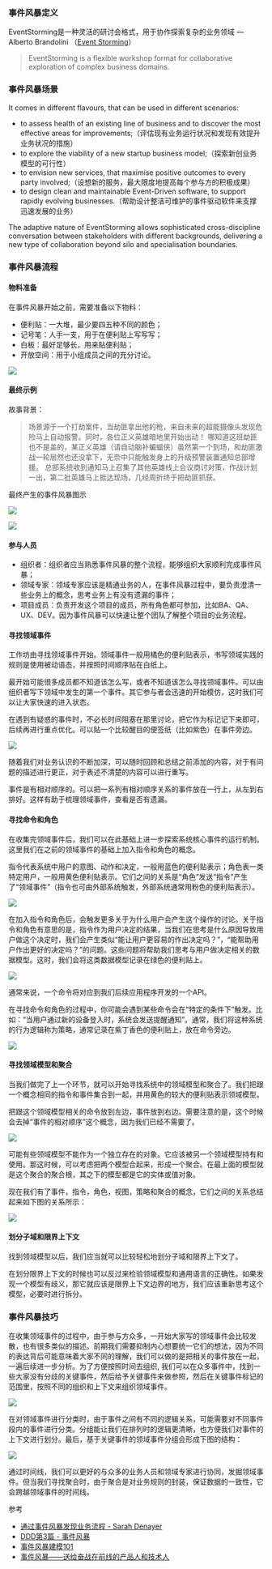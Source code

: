 
### 事件风暴定义

EventStorming是一种灵活的研讨会格式，用于协作探索复杂的业务领域 — Alberto Brandolini （[Event Storming](https://www.eventstorming.com/)）

>EventStorming is a flexible workshop format for collaborative exploration of complex business domains.

### 事件风暴场景

It comes in different flavours, that can be used in different scenarios:

* to assess health of an existing line of business and to discover the most effective areas for improvements;（评估现有业务运行状况和发现有效提升业务状况的措施）
* to explore the viability of a new startup business model;（探索新创业务模型的可行性）
* to envision new services, that maximise positive outcomes to every party involved;（设想新的服务，最大限度地提高每个参与方的积极成果）
* to design clean and maintainable Event-Driven software, to support rapidly evolving businesses.（帮助设计整洁可维护的事件驱动软件来支撑迅速发展的业务）

The adaptive nature of EventStorming allows sophisticated cross-discipline conversation between stakeholders with different backgrounds, delivering a new type of collaboration beyond silo and specialisation boundaries.

### 事件风暴流程

#### 物料准备

在事件风暴开始之前，需要准备以下物料：

* 便利贴：一大堆，最少要四五种不同的颜色；
* 记号笔：人手一支，用于在便利贴上写写写；
* 白板：最好足够长，用来贴便利贴；
* 开放空间：用于小组成员之间的充分讨论。

![](http://skblog.duiduiche.com/732a0cbdea4d3f26461b0cb13138b401.jpg)





#### 最终示例

故事背景：

>场景源于一个打劫案件，当劫匪拿出他的枪，来自未来的超能摄像头发现危险马上自动报警。同时，各位正义英雄暗地里开始出动！
哪知道这班劫匪也不是盖的，某正义英雄（请自动脑补蝙蝠侠）虽然第一个到场，和劫匪激战一轮居然也还没拿下，无奈中只能触发身上的升级预警装置通知总部增援。
总部系统收到通知马上召集了其他英雄线上会议商讨对策，作战计划一出，第二批英雄马上抵达现场，几经周折终于把劫匪抓获。

最终产生的事件风暴图示

![](http://skblog.duiduiche.com/d4865faaa1ab8204d1baac6ae439b0a3.jpg)


![](http://skblog.duiduiche.com/aaad1f493353b8b404a17b2f7207bea2.jpg)


#### 参与人员

* 组织者：组织者应当熟悉事件风暴的整个流程，能够组织大家顺利完成事件风暴；
* 领域专家：领域专家应该是精通业务的人，在事件风暴过程中，要负责澄清一些业务上的概念，思考业务上有没有遗漏的事件；
* 项目成员：负责开发这个项目的成员，所有角色都可参加，比如BA、QA、UX、DEV。因为事件风暴可以快速让整个团队了解整个项目的业务流程。

#### 寻找领域事件

工作坊由寻找领域事件开始。领域事件一般用橘色的便利贴表示，书写领域实践的规则是使用被动语态，并按照时间顺序贴在白纸上。

最开始可能很多成员都不知道该怎么写，或者不知道该怎么寻找领域事件。可以由组织者写下领域中发生的第一个事件。其它参与者会迅速的开始模仿，这时我们可以让大家快速的进入状态。

在遇到有疑惑的事件时，不必长时间阻塞在那里讨论，把它作为标记记下来即可，后续再进行重点优化。可以贴一个比较醒目的便签纸（比如紫色）在事件旁边。

![](http://skblog.duiduiche.com/0c408957aee4aa8cb6feef35fc0ede32.jpg)

随着我们对业务认识的不断加深，可以随时回顾和总结之前添加的内容，对于有问题的描述进行更正，对于表述不清楚的内容可以进行重写。

事件是有相对顺序的。可以把一系列有相对顺序关系的事件放在一行上，从左到右排好。这样有助于梳理领域事件，查看是否有遗漏。

#### 寻找命令和角色

在收集完领域事件后，我们可以在此基础上进一步探索系统核心事件的运行机制。这里我们在之前的领域事件的基础上加入指令和角色的概念。

指令代表系统中用户的意图、动作和决定，一般用蓝色的便利贴表示；角色表一类特定用户，一般用黄色便利贴表示。它们之间的关系是“角色”发送“指令”产生了“领域事件”（指令也可由外部系统触发，外部系统通常用粉色的便利贴表示）。

![](http://skblog.duiduiche.com/c80058e8085688f76d35353502755fc8.jpg)

在加入指令和角色后，会触发更多关于为什么用户会产生这个操作的讨论。关于指令和角色有意思的是，指令作为用户决定的结果，当我们在思考是什么原因导致用户做这个决定时，我们会产生类似“能让用户更容易的作出决定吗？”，“能帮助用户作出更好的决定吗？”的问题。这些问题将帮助我们思考与用户做决定相关的数据模型。这时，我们会将这类数据模型记录在绿色的便利贴上。

![](http://skblog.duiduiche.com/620a55bfdd8e660fd3a186a7e850924d.jpg)

通常来说，一个命令将对应到我们后续应用程序开发的一个API。

在寻找命令和角色的过程中，你可能会遇到某些命令会在“特定的条件下”触发。比如：“当用户通过新的设备登入时，系统会发送提醒通知”。通常，我们将这种系统的行为逻辑称为策略，通常记录在紫丁香色的便利贴上，放在命令旁边。

![](http://skblog.duiduiche.com/a31e54aca9e9ebd8e51de82e02a02ec5.jpg)

#### 寻找领域模型和聚合

当我们做完了上一个环节，就可以开始寻找系统中的领域模型和聚合了。我们把跟一个概念相同的指令和事件集合到一起，并用黄色的较大的便利贴表示领域模型。

把跟这个领域模型相关的命令放到左边，事件放到右边。需要注意的是，这个时候会去掉“事件的相对顺序”这个概念，因为我们已经不需要了。

![](http://skblog.duiduiche.com/d992d961e7533db380812c3a39e39380.jpg)

可能有些领域模型不能作为一个独立存在的对象。它应该被另一个领域模型持有和使用。那这时候，可以考虑把两个模型合起来，形成一个聚合。在最上面的模型就是这个聚合的聚合根，其之下的模型都是它的实体或值对象。

现在我们有了事件，指令，角色，视图，策略和聚合的概念，它们之间的关系总结起来如下图的关系所示：

![](http://skblog.duiduiche.com/26183e7546504348246d846a7f16885f.jpg)



#### 划分子域和限界上下文

找到领域模型以后，我们应当就可以比较轻松地划分子域和限界上下文了。

在划分限界上下文的时候也可以反过来检验领域模型和通用语言的正确性。如果发现一个模型有歧义，那它就应该是限界上下文边界的地方，我们应该重新思考这个模型，必要时进行拆分。

### 事件风暴技巧 

在收集领域事件的过程中，由于参与方众多，一开始大家写的领域事件会比较发散，也有很多类似的描述。前期我们需要抑制内心想要统一它们的想法，因为不同的表达背后可能意味着大家不同的理解，我们可以做的是把相关的事件放在一起，一遍后续进一步分析。为了方便按照时间去组织, 我们可以在众多事件中，找到一些大家没有分歧的关键事件，然后给予关键事件来做参照，然后在关键事件标记的范围里，按照不同的组织和上下文来组织领域事件。

![](http://skblog.duiduiche.com/14ed2ae2078ea3c9ca34bfd426d483eb.jpg)


在对领域事件进行分类时，由于事件之间有不同的逻辑关系，可能需要对不同事件段内的事件进行分类。分组能让我们在排列时的逻辑更清晰，也方便我们对事件的上下文进行划分。最后，基于关键事件的领域事件分组会形成下图的结构：

![](http://skblog.duiduiche.com/7150a90bdeb538f10b3e9ac106026494.jpg)


通过时间线，我们可以更好的与众多的业务人员和领域专家进行协同，发掘领域事件。但当我们寻找聚合时，由于聚合是对业务规则的封装，保证数据的一致性，它会跨越领域事件的时间线。

参考
* [通过事件风暴发现业务流程 - Sarah Denayer](https://www.jdon.com/53221)
* [DDD第3篇 - 事件风暴](https://blog.csdn.net/yasinshaw/article/details/103307125)
* [事件风暴建模101](https://www.jianshu.com/p/8a7814f3e9ac)
* [事件风暴——送给奋战在前线的产品人和技术人](https://zhuanlan.zhihu.com/p/63326029)


